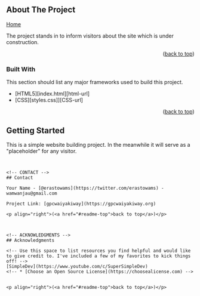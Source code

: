 <!-- Improved compatibility of back to top link: See: https://github.com/othneildrew/Best-README-Template/pull/73
<a name="readme-top"></a>
<!--
*** Thanks for checking out the Best-README-Template. If you have a suggestion
*** that would make this better, please fork the repo and create a pull request
*** or simply open an issue with the tag "enhancement".
*** Don't forget to give the project a star!
*** Thanks again! Now go create something AMAZING! :D
-->



<!-- PROJECT SHIELDS -->
<!--
*** I'm using markdown "reference style" links for readability.
*** Reference links are enclosed in brackets [ ] instead of parentheses ( ).
*** See the bottom of this document for the declaration of the reference variables
*** for contributors-url, forks-url, etc. This is an optional, concise syntax you may use.
*** https://www.markdownguide.org/basic-syntax/#reference-style-links
-->



<!-- PROJECT LOGO
<br />
<div align="center">
  <a href="https://github.com/othneildrew/Best-README-Template">
    <img src="images/logo.png" alt="Logo" width="80" height="80">
  </a>

  <h3 align="center">Best-README-Template</h3>

  <p align="center">
    An awesome README template to jumpstart your projects!
    <br />
    <a href="https://github.com/othneildrew/Best-README-Template"><strong>Explore the docs »</strong></a>
    <br />
    <br />
    <a href="https://github.com/othneildrew/Best-README-Template">View Demo</a>
    ·
    <a href="https://github.com/othneildrew/Best-README-Template/issues">Report Bug</a>
    ·
    <a href="https://github.com/othneildrew/Best-README-Template/issues">Request Feature</a>
  </p>
</div>



<!-- TABLE OF CONTENTS -->




<!-- ABOUT THE PROJECT -->
## About The Project

[Home](https://gpcwaiyakiway.org)

The project stands in to inform visitors about the site which is under construction.

<!-- [Use the `BLANK_README.md` to get started](https://www.youtube.com/c/SuperSimpleDev) -->

<p align="right">(<a href="#readme-top">back to top</a>)</p>



### Built With

This section should list any major frameworks used to build this project.

* [HTML5][index.html][html-url]
* [CSS][styles.css]][CSS-url]
<!-- * [![Vue][Vue.js]][Vue-url]
* [![Angular][Angular.io]][Angular-url]
* [![Svelte][Svelte.dev]][Svelte-url]
* [![Laravel][Laravel.com]][Laravel-url]
* [![Bootstrap][Bootstrap.com]][Bootstrap-url]
* [![JQuery][JQuery.com]][JQuery-url] -->

<p align="right">(<a href="#readme-top">back to top</a>)</p>



<!-- GETTING STARTED -->
## Getting Started

This is a simple website building project. In the meanwhile it will serve as a "placeholder" for any visitor.

<!-- ### Prerequisites

This is an example of how to list things you need to use the software and how to install them.
* npm
  ```sh
  npm install npm@latest -g -->
  ```


<!-- CONTACT -->
## Contact

Your Name - [@erastowams](https://twitter.com/erastowams) - wamwanjau@gmail.com

Project Link: [gpcwaiyakiway](https://gpcwaiyakiway.org)

<p align="right">(<a href="#readme-top">back to top</a>)</p>



<!-- ACKNOWLEDGMENTS -->
## Acknowledgments

<!-- Use this space to list resources you find helpful and would like to give credit to. I've included a few of my favorites to kick things off! -->
[SimpleDev](https://www.youtube.com/c/SuperSimpleDev)
<!-- * [Choose an Open Source License](https://choosealicense.com) -->


<p align="right">(<a href="#readme-top">back to top</a>)</p>